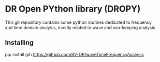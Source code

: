 # DR Open PYthon library (DROPY)

This git repository contains some python routines dedicated to frequency and time domain analysis, mostly related to wave and sea-keeping analysis

## Installing

pip install git+https://github.com/BV-DR/waveTimeFrequencyAnalysis